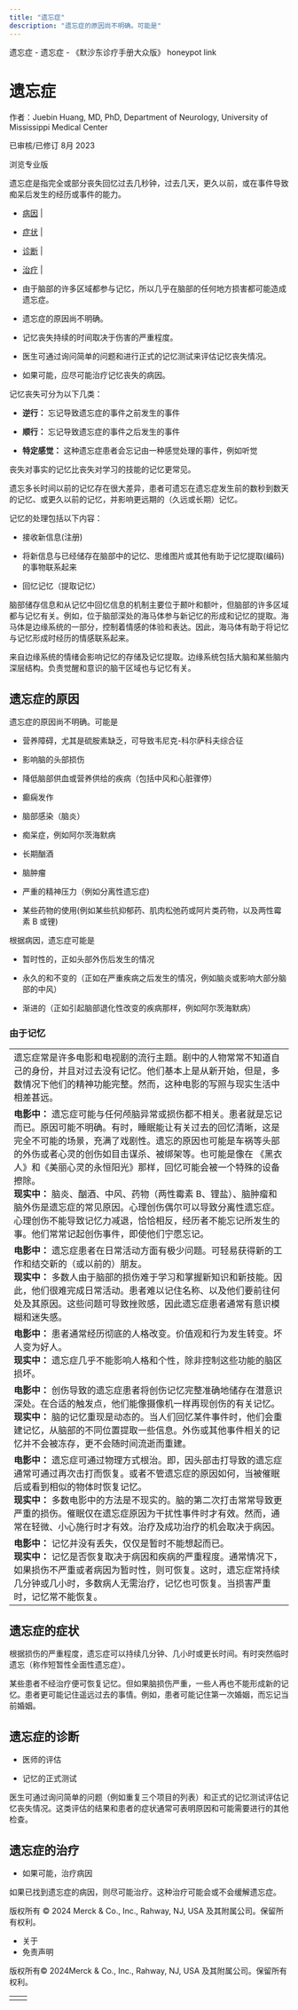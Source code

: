 ```yaml
---
title: "遗忘症"
description: "遗忘症的原因尚不明确。可能是"
---
```


﻿遗忘症 \- 遗忘症 \- 《默沙东诊疗手册大众版》 honeypot link

# 遗忘症

作者：Juebin Huang, MD, PhD, Department of Neurology, University of Mississippi Medical
Center

已审核/已修订 8月 2023

浏览专业版

遗忘症是指完全或部分丧失回忆过去几秒钟，过去几天，更久以前，或在事件导致痴呆后发生的经历或事件的能力。

- [病因](#病因_v26414616_zh) \|
- [症状](#症状_v26414675_zh) \|
- [诊断](#诊断_v26414680_zh) \|
- [治疗](#治疗_v26414689_zh) \|

- 由于脑部的许多区域都参与记忆，所以几乎在脑部的任何地方损害都可能造成遗忘症。

- 遗忘症的原因尚不明确。

- 记忆丧失持续的时间取决于伤害的严重程度。

- 医生可通过询问简单的问题和进行正式的记忆测试来评估记忆丧失情况。

- 如果可能，应尽可能治疗记忆丧失的病因。


记忆丧失可分为以下几类：

- **逆行：** 忘记导致遗忘症的事件之前发生的事件

- **顺行：** 忘记导致遗忘症的事件之后发生的事件

- **特定感觉：** 这种遗忘症患者会忘记由一种感觉处理的事件，例如听觉


丧失对事实的记忆比丧失对学习的技能的记忆更常见。

遗忘多长时间以前的记忆存在很大差异，患者可遗忘在遗忘症发生前的数秒到数天的记忆、或更久以前的记忆，并影响更远期的（久远或长期）记忆。

记忆的处理包括以下内容：

- 接收新信息(注册)

- 将新信息与已经储存在脑部中的记忆、思维图片或其他有助于记忆提取(编码)的事物联系起来

- 回忆记忆（提取记忆）


脑部储存信息和从记忆中回忆信息的机制主要位于颞叶和额叶，但脑部的许多区域都与记忆有关。例如，位于脑部深处的海马体参与新记忆的形成和记忆的提取。海马体是边缘系统的一部分，控制着情感的体验和表达。因此，海马体有助于将记忆与记忆形成时经历的情感联系起来。

来自边缘系统的情绪会影响记忆的存储及记忆提取。边缘系统包括大脑和某些脑内深层结构。负责觉醒和意识的脑干区域也与记忆有关。

## 遗忘症的原因

遗忘症的原因尚不明确。可能是

- 营养障碍，尤其是硫胺素缺乏，可导致韦尼克-科尔萨科夫综合征

- 影响脑的头部损伤

- 降低脑部供血或营养供给的疾病（包括中风和心脏骤停）

- 癫痫发作

- 脑部感染（脑炎）

- 痴呆症，例如阿尔茨海默病

- 长期酗酒

- 脑肿瘤

- 严重的精神压力（例如分离性遗忘症)

- 某些药物的使用(例如某些抗抑郁药、肌肉松弛药或阿片类药物，以及两性霉素 B 或锂)


根据病因，遗忘症可能是

- 暂时性的，正如头部外伤后发生的情况

- 永久的和不变的（正如在严重疾病之后发生的情况，例如脑炎或影响大部分脑部的中风）

- 渐进的（正如引起脑部退化性改变的疾病那样，例如阿尔茨海默病）


### 由于记忆

|     |
| --- |
| 遗忘症常是许多电影和电视剧的流行主题。剧中的人物常常不知道自己的身份，并且对过去没有记忆。他们基本上是从新开始，但是，多数情况下他们的精神功能完整。然而，这种电影的写照与现实生活中相差甚远。 |
| **电影中：** 遗忘症可能与任何颅脑异常或损伤都不相关。患者就是忘记而已。原因可能不明确。有时，睡眠能让有关过去的回忆清晰，这是完全不可能的场景，充满了戏剧性。遗忘的原因也可能是车祸等头部的外伤或者心灵的创伤如目击谋杀、被绑架等。也可能是像在 《黑衣人》和《美丽心灵的永恒阳光》那样，回忆可能会被一个特殊的设备擦除。<br>**现实中：** 脑炎、酗酒、中风、药物（两性霉素 B、锂盐）、脑肿瘤和脑外伤是遗忘症的常见原因。心理创伤偶尔可以导致分离性遗忘症。心理创伤不能导致记忆力减退，恰恰相反，经历者不能忘记所发生的事。他们常常记起创伤事件，即使他们宁愿忘记。 |
| **电影中：** 遗忘症患者在日常活动方面有极少问题。可轻易获得新的工作和结交新的（或以前的）朋友。<br>**现实中：** 多数人由于脑部的损伤难于学习和掌握新知识和新技能。因此，他们很难完成日常活动。患者难以记住名称、以及他们要前往何处及其原因。这些问题可导致挫败感，因此遗忘症患者通常有意识模糊和迷失感。 |
| **电影中：** 患者通常经历彻底的人格改变。价值观和行为发生转变。坏人变为好人。<br>**现实中：** 遗忘症几乎不能影响人格和个性，除非控制这些功能的脑区损坏。 |
| **电影中：** 创伤导致的遗忘症患者将创伤记忆完整准确地储存在潜意识深处。在合适的触发点，他们能像摄像机一样再现创伤的有关记忆。<br>**现实中：** 脑的记忆重现是动态的。当人们回忆某件事件时，他们会重建记忆，从脑部的不同位置提取一些信息。外伤或其他事件相关的记忆并不会被冻存，更不会随时间流逝而重建。 |
| **电影中：** 遗忘症可通过物理方式根治。即，因头部击打导致的遗忘症通常可通过再次击打而恢复。或者不管遗忘症的原因如何，当被催眠后或看到相似的物体时恢复记忆。<br>**现实中：** 多数电影中的方法是不现实的。脑的第二次打击常常导致更严重的损伤。催眠仅在遗忘症原因为干扰性事件时才有效。然而，通常在轻微、小心施行时才有效。治疗及成功治疗的机会取决于病因。 |
| **电影中：** 记忆并没有丢失，仅仅是暂时不能想起而已。<br>**现实中：** 记忆是否恢复取决于病因和疾病的严重程度。通常情况下，如果损伤不严重或者病因为暂时性，则可恢复。这时，遗忘症常持续几分钟或几小时，多数病人无需治疗，记忆也可恢复。当损害严重时，记忆常不能恢复。 |

## 遗忘症的症状

根据损伤的严重程度，遗忘症可以持续几分钟、几小时或更长时间。有时突然临时遗忘（称作短暂性全面性遗忘症）。

某些患者不经治疗便可恢复记忆。但如果脑损伤严重，一些人再也不能形成新的记忆。患者更可能记住遥远过去的事情。例如，患者可能记住第一次婚姻，而忘记当前婚姻。

## 遗忘症的诊断

- 医师的评估

- 记忆的正式测试


医生可通过询问简单的问题（例如重复三个项目的列表）和正式的记忆测试评估记忆丧失情况。这类评估的结果和患者的症状通常可表明原因和可能需要进行的其他检查。

## 遗忘症的治疗

- 如果可能，治疗病因


如果已找到遗忘症的病因，则尽可能治疗。这种治疗可能会或不会缓解遗忘症。



版权所有 © 2024
Merck & Co., Inc., Rahway, NJ, USA 及其附属公司。保留所有权利。

- 关于
- 免责声明

版权所有© 2024Merck & Co., Inc., Rahway, NJ, USA 及其附属公司。保留所有权利。

|     |     |
| --- | --- |
|  |  |
